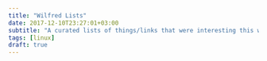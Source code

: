 ```yaml
---
title: "Wilfred Lists"
date: 2017-12-10T23:27:01+03:00
subtitle: "A curated lists of things/links that were interesting this week"
tags: [linux]
draft: true
---
```

